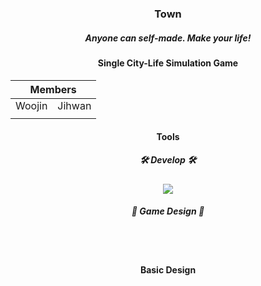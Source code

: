<div align="center">
  <h3>Town</h3>
  <h5>Anyone can self-made. Make your life!</h5>
  <h4>Single City-Life Simulation Game</h4>
  <table>
      <thead>
          <tr>
              <th colspan="2"> Members </th>
          </tr>
      </thead>
      <tbody>
          <tr>
            <tr>
              <td align='center'>Woojin</td>
              <td align='center'>Jihwan</td>
            </tr>
            <tr>
              <td align='center'></td>
              <td align='center'></td>
            </tr>
          </tr>
      </tbody>
  </table>
  <h4>Tools</h4>
  <h5>🛠️ Develop 🛠️</h5>
  <img src="https://img.shields.io/badge/Unity-000000?style=flat-square&logo=Unity&logoColor=Gray"/>
  <h5>🎨 Game Design 🎨</h5>
  <br>
  <br>
  <h4>Basic Design</h4>
</div>
